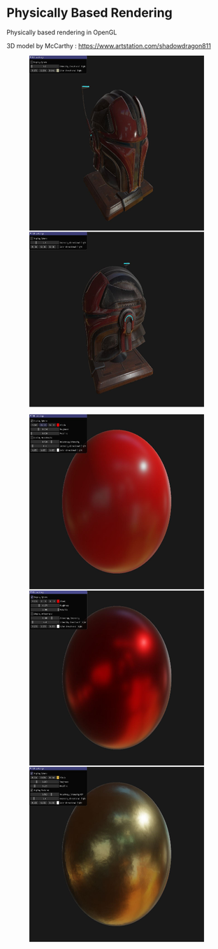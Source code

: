 # Physically Based Rendering

Physically based rendering in OpenGL

3D model by McCarthy : https://www.artstation.com/shadowdragon811

<p align="middle">
  <img width="400" height="400" src="/screenshots/Casque.jpg">
  <img width="400" height="400" src="/screenshots/Casque3.jpg">
</p>

<p align="middle">
  <img width="400" height="400" src="/screenshots/Sphere1.jpg">
  <img width="400" height="400" src="/screenshots/Sphere2.jpg">
  <img width="400" height="400" src="/screenshots/Sphere3.jpg">
</p>

